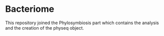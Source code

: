 # Bacteriome

This repository joined the Phylosymbiosis part which contains the analysis and the creation of the physeq object. 
